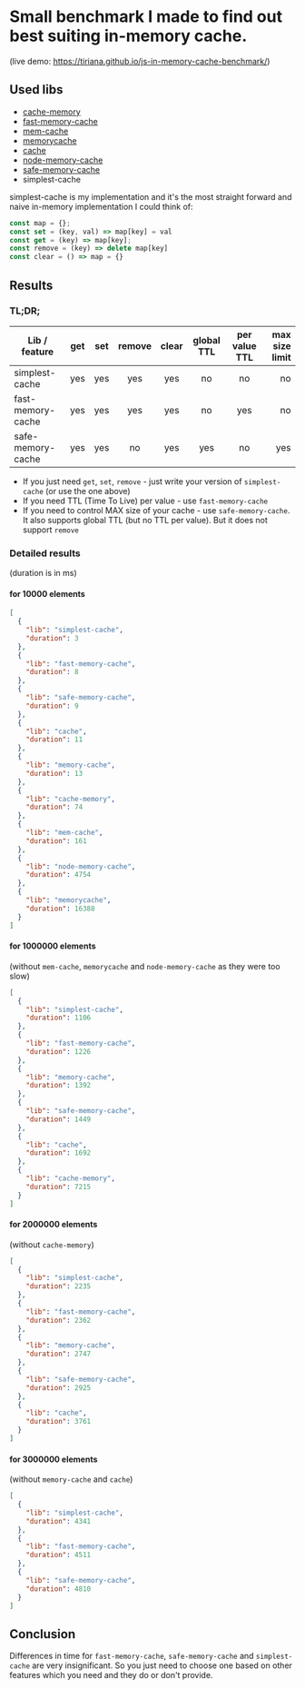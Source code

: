 # Small benchmark I made to find out best suiting in-memory cache.
(live demo: https://tiriana.github.io/js-in-memory-cache-benchmark/)

## Used libs
*   [cache-memory](https://www.npmjs.com/package/cache-memory)
*   [fast-memory-cache](https://www.npmjs.com/package/fast-memory-cache)
*   [mem-cache](https://www.npmjs.com/package/mem-cache)
*   [memorycache](https://www.npmjs.com/package/memorycache)
*   [cache](https://www.npmjs.com/package/cache)
*   [node-memory-cache](https://www.npmjs.com/package/node-memory-cache)
*   [safe-memory-cache](https://www.npmjs.com/package/safe-memory-cache)
*   simplest-cache

simplest-cache is my implementation and it's the most straight forward and naive in-memory implementation I could think of:
```javascript
const map = {};
const set = (key, val) => map[key] = val
const get = (key) => map[key];
const remove = (key) => delete map[key]
const clear = () => map = {}
```
## Results

### TL;DR;

| Lib / feature | get | set | remove | clear | global TTL | per value TTL | max size limit |
| - |:-:|:-:|:-:|:-:|:-:|:-:|-:|
| simplest-cache | yes | yes | yes | yes | no | no | no |
| fast-memory-cache | yes | yes | yes | yes | no | yes | no |
| safe-memory-cache | yes | yes | no | yes | yes | no | yes |

* If you just need `get`, `set`, `remove` - just write your version of `simplest-cache` (or use the one above)
* If you need TTL (Time To Live) per value - use `fast-memory-cache`
* If you need to control MAX size of your cache - use `safe-memory-cache`. It also supports global TTL (but no TTL per value). But it does not support `remove`

### Detailed results
(duration is in ms)

#### for 10000 elements

```json
[
  {
    "lib": "simplest-cache",
    "duration": 3
  },
  {
    "lib": "fast-memory-cache",
    "duration": 8
  },
  {
    "lib": "safe-memory-cache",
    "duration": 9
  },
  {
    "lib": "cache",
    "duration": 11
  },
  {
    "lib": "memory-cache",
    "duration": 13
  },
  {
    "lib": "cache-memory",
    "duration": 74
  },
  {
    "lib": "mem-cache",
    "duration": 161
  },
  {
    "lib": "node-memory-cache",
    "duration": 4754
  },
  {
    "lib": "memorycache",
    "duration": 16388
  }
]
```

#### for 1000000 elements
(without `mem-cache`, `memorycache` and `node-memory-cache` as they were too slow)

```json
[
  {
    "lib": "simplest-cache",
    "duration": 1106
  },
  {
    "lib": "fast-memory-cache",
    "duration": 1226
  },
  {
    "lib": "memory-cache",
    "duration": 1392
  },
  {
    "lib": "safe-memory-cache",
    "duration": 1449
  },
  {
    "lib": "cache",
    "duration": 1692
  },
  {
    "lib": "cache-memory",
    "duration": 7215
  }
]
```

#### for 2000000 elements
(without `cache-memory`)

```json
[
  {
    "lib": "simplest-cache",
    "duration": 2235
  },
  {
    "lib": "fast-memory-cache",
    "duration": 2362
  },
  {
    "lib": "memory-cache",
    "duration": 2747
  },
  {
    "lib": "safe-memory-cache",
    "duration": 2925
  },
  {
    "lib": "cache",
    "duration": 3761
  }
]
```

#### for 3000000 elements
(without `memory-cache` and `cache`)

```json
[
  {
    "lib": "simplest-cache",
    "duration": 4341
  },
  {
    "lib": "fast-memory-cache",
    "duration": 4511
  },
  {
    "lib": "safe-memory-cache",
    "duration": 4810
  }
]
```

## Conclusion

Differences in time for `fast-memory-cache`, `safe-memory-cache` and `simplest-cache` are very insignificant. So you just need to choose one based on other features which you need and they do or don't provide.
